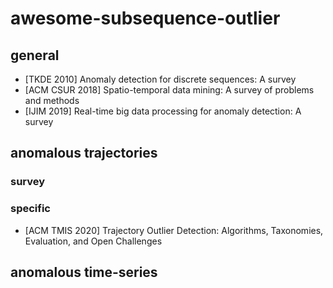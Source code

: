 # awesome-subsequence-outlier

## general

- [TKDE 2010] Anomaly detection for discrete sequences: A survey
- [ACM CSUR 2018] Spatio-temporal data mining: A survey of problems and methods
- [IJIM 2019] Real-time big data processing for anomaly detection: A survey

## anomalous trajectories

### survey

### specific

- [ACM TMIS 2020] Trajectory Outlier Detection: Algorithms, Taxonomies, Evaluation, and Open Challenges

## anomalous time-series
